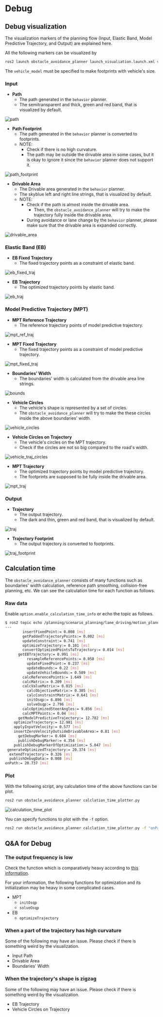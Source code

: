 # Debug

## Debug visualization

The visualization markers of the planning flow (Input, Elastic Band, Model Predictive Trajectory, and Output) are explained here.

All the following markers can be visualized by

```bash
ros2 launch obstacle_avoidance_planner launch_visualiation.launch.xml vehilce_model:=sample_vehicle
```

The `vehicle_model` must be specified to make footprints with vehicle's size.

### Input

- **Path**
  - The path generated in the `behavior` planner.
  - The semitransparent and thick, green and red band, that is visualized by default.

![path](../media/debug/path_visualization.png)

- **Path Footprint**
  - The path generated in the `behavior` planner is converted to footprints.
  - NOTE:
    - Check if there is no high curvature.
    - The path may be outside the drivable area in some cases, but it is okay to ignore it since the `behavior` planner does not support it.

![path_footprint](../media/debug/path_footprint_visualization.png)

- **Drivable Area**
  - The Drivable area generated in the `behavior` planner.
  - The skyblue left and right line strings, that is visualized by default.
  - NOTE:
    - Check if the path is almost inside the drivable area.
      - Then, the `obstacle_avoidance_planner` will try to make the trajectory fully inside the drivable area.
    - During avoidance or lane change by the `behavior` planner, please make sure that the drivable area is expanded correctly.

![drivable_area](../media/debug/drivable_area_visualization.png)

### Elastic Band (EB)

- **EB Fixed Trajectory**
  - The fixed trajectory points as a constraint of elastic band.

![eb_fixed_traj](../media/debug/eb_fixed_traj_visualization.png)

- **EB Trajectory**
  - The optimized trajectory points by elastic band.

![eb_traj](../media/debug/eb_traj_visualization.png)

### Model Predictive Trajectory (MPT)

- **MPT Reference Trajectory**
  - The reference trajectory points of model predictive trajectory.

![mpt_ref_traj](../media/debug/mpt_ref_traj_visualization.png)

- **MPT Fixed Trajectory**
  - The fixed trajectory points as a constraint of model predictive trajectory.

![mpt_fixed_traj](../media/debug/mpt_fixed_traj_visualization.png)

- **Boundaries' Width**
  - The boundaries' width is calculated from the drivable area line strings.

![bounds](../media/debug/bounds_visualization.png)

- **Vehicle Circles**
  - The vehicle's shape is represented by a set of circles.
  - The `obstacle_avoidance_planner` will try to make the these circles inside the above boundaries' width.

![vehicle_circles](../media/debug/vehicle_circles_visualization.png)

- **Vehicle Circles on Trajectory**
  - The vehicle's circles on the MPT trajectory.
  - Check if the circles are not so big compared to the road's width.

![vehicle_traj_circles](../media/debug/vehicle_traj_circles_visualization.png)

- **MPT Trajectory**
  - The optimized trajectory points by model predictive trajectory.
  - The footprints are supposed to be fully inside the drivable area.

![mpt_traj](../media/debug/mpt_traj_visualization.png)

### Output

- **Trajectory**
  - The output trajectory.
  - The dark and thin, green and red band, that is visualized by default.

![traj](../media/debug/traj_visualization.png)

- **Trajectory Footprint**
  - The output trajectory is converted to footprints.

![traj_footprint](../media/debug/traj_footprint_visualization.png)

## Calculation time

The `obstacle_avoidance_planner` consists of many functions such as boundaries' width calculation, reference path smoothing, collision-free planning, etc.
We can see the calculation time for each function as follows.

### Raw data

Enable `option.enable_calculation_time_info` or echo the topic as follows.

```sh
$ ros2 topic echo /planning/scenario_planning/lane_driving/motion_planning/obstacle_avoidance_planner/debug/calculation_time --field data
---
        insertFixedPoint:= 0.008 [ms]
        getPaddedTrajectoryPoints:= 0.002 [ms]
        updateConstraint:= 0.741 [ms]
        optimizeTrajectory:= 0.101 [ms]
        convertOptimizedPointsToTrajectory:= 0.014 [ms]
      getEBTrajectory:= 0.991 [ms]
          resampleReferencePoints:= 0.058 [ms]
          updateFixedPoint:= 0.237 [ms]
          updateBounds:= 0.22 [ms]
          updateVehicleBounds:= 0.509 [ms]
        calcReferencePoints:= 1.649 [ms]
        calcMatrix:= 0.209 [ms]
        calcValueMatrix:= 0.015 [ms]
          calcObjectiveMatrix:= 0.305 [ms]
          calcConstraintMatrix:= 0.641 [ms]
          initOsqp:= 6.896 [ms]
          solveOsqp:= 2.796 [ms]
        calcOptimizedSteerAngles:= 9.856 [ms]
        calcMPTPoints:= 0.04 [ms]
      getModelPredictiveTrajectory:= 12.782 [ms]
    optimizeTrajectory:= 12.981 [ms]
    applyInputVelocity:= 0.577 [ms]
    insertZeroVelocityOutsideDrivableArea:= 0.81 [ms]
      getDebugMarker:= 0.684 [ms]
      publishDebugMarker:= 4.354 [ms]
    publishDebugMarkerOfOptimization:= 5.047 [ms]
 generateOptimizedTrajectory:= 20.374 [ms]
  extendTrajectory:= 0.326 [ms]
  publishDebugData:= 0.008 [ms]
onPath:= 20.737 [ms]
```

### Plot

With the following script, any calculation time of the above functions can be plot.

```sh
ros2 run obstacle_avoidance_planner calclation_time_plotter.py
```

![calculation_time_plot](../media/debug/calculation_time_plot.png)

You can specify functions to plot with the `-f` option.

```sh
ros2 run obstacle_avoidance_planner calclation_time_plotter.py -f "onPath, generateOptimizedTrajectory, calcReferencePoints"
```

## Q&A for Debug

### The output frequency is low

Check the function which is comparatively heavy according to [this information](.#calculation-time).

For your information, the following functions for optimization and its initialization may be heavy in some complicated cases.

- MPT
  - `initOsqp`
  - `solveOsqp`
- EB
  - `optimizeTrajectory`

### When a part of the trajectory has high curvature

Some of the following may have an issue.
Please check if there is something weird by the visualization.

- Input Path
- Drivable Area
- Boundaries' Width

### When the trajectory's shape is zigzag

Some of the following may have an issue.
Please check if there is something weird by the visualization.

- EB Trajectory
- Vehicle Circles on Trajectory
